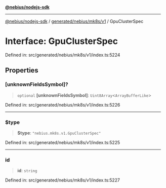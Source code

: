 [**@nebius/nodejs-sdk**](../../../../../README.md)

---

[@nebius/nodejs-sdk](../../../../../README.md) / [generated/nebius/mk8s/v1](../README.md) / GpuClusterSpec

# Interface: GpuClusterSpec

Defined in: src/generated/nebius/mk8s/v1/index.ts:5224

## Properties

### \[unknownFieldsSymbol\]?

> `optional` **\[unknownFieldsSymbol\]**: `Uint8Array`\<`ArrayBufferLike`\>

Defined in: src/generated/nebius/mk8s/v1/index.ts:5226

---

### $type

> **$type**: `"nebius.mk8s.v1.GpuClusterSpec"`

Defined in: src/generated/nebius/mk8s/v1/index.ts:5225

---

### id

> **id**: `string`

Defined in: src/generated/nebius/mk8s/v1/index.ts:5227
